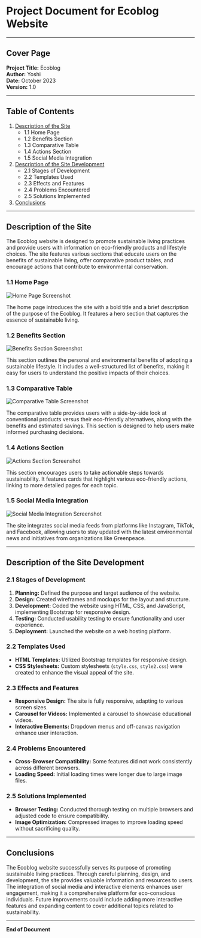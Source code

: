 # Project Document for Ecoblog Website

---

## Cover Page

**Project Title:** Ecoblog  
**Author:** Yoshi  
**Date:** October 2023  
**Version:** 1.0  

---

## Table of Contents

1. [Description of the Site](#description-of-the-site)
   - 1.1 Home Page
   - 1.2 Benefits Section
   - 1.3 Comparative Table
   - 1.4 Actions Section
   - 1.5 Social Media Integration
2. [Description of the Site Development](#description-of-the-site-development)
   - 2.1 Stages of Development
   - 2.2 Templates Used
   - 2.3 Effects and Features
   - 2.4 Problems Encountered
   - 2.5 Solutions Implemented
3. [Conclusions](#conclusions)

---

## Description of the Site

The Ecoblog website is designed to promote sustainable living practices and provide users with information on eco-friendly products and lifestyle choices. The site features various sections that educate users on the benefits of sustainable living, offer comparative product tables, and encourage actions that contribute to environmental conservation.

### 1.1 Home Page

![Home Page Screenshot](screenshot_example)

The home page introduces the site with a bold title and a brief description of the purpose of the Ecoblog. It features a hero section that captures the essence of sustainable living.

### 1.2 Benefits Section

![Benefits Section Screenshot](screenshot_example)

This section outlines the personal and environmental benefits of adopting a sustainable lifestyle. It includes a well-structured list of benefits, making it easy for users to understand the positive impacts of their choices.

### 1.3 Comparative Table

![Comparative Table Screenshot](screenshot_example)

The comparative table provides users with a side-by-side look at conventional products versus their eco-friendly alternatives, along with the benefits and estimated savings. This section is designed to help users make informed purchasing decisions.

### 1.4 Actions Section

![Actions Section Screenshot](screenshot_example)

This section encourages users to take actionable steps towards sustainability. It features cards that highlight various eco-friendly actions, linking to more detailed pages for each topic.

### 1.5 Social Media Integration

![Social Media Integration Screenshot](screenshot_example)

The site integrates social media feeds from platforms like Instagram, TikTok, and Facebook, allowing users to stay updated with the latest environmental news and initiatives from organizations like Greenpeace.

---

## Description of the Site Development

### 2.1 Stages of Development

1. **Planning:** Defined the purpose and target audience of the website.
2. **Design:** Created wireframes and mockups for the layout and structure.
3. **Development:** Coded the website using HTML, CSS, and JavaScript, implementing Bootstrap for responsive design.
4. **Testing:** Conducted usability testing to ensure functionality and user experience.
5. **Deployment:** Launched the website on a web hosting platform.

### 2.2 Templates Used

- **HTML Templates:** Utilized Bootstrap templates for responsive design.
- **CSS Stylesheets:** Custom stylesheets (`style.css`, `style2.css`) were created to enhance the visual appeal of the site.

### 2.3 Effects and Features

- **Responsive Design:** The site is fully responsive, adapting to various screen sizes.
- **Carousel for Videos:** Implemented a carousel to showcase educational videos.
- **Interactive Elements:** Dropdown menus and off-canvas navigation enhance user interaction.

### 2.4 Problems Encountered

- **Cross-Browser Compatibility:** Some features did not work consistently across different browsers.
- **Loading Speed:** Initial loading times were longer due to large image files.

### 2.5 Solutions Implemented

- **Browser Testing:** Conducted thorough testing on multiple browsers and adjusted code to ensure compatibility.
- **Image Optimization:** Compressed images to improve loading speed without sacrificing quality.

---

## Conclusions

The Ecoblog website successfully serves its purpose of promoting sustainable living practices. Through careful planning, design, and development, the site provides valuable information and resources to users. The integration of social media and interactive elements enhances user engagement, making it a comprehensive platform for eco-conscious individuals. Future improvements could include adding more interactive features and expanding content to cover additional topics related to sustainability.

--- 

**End of Document**